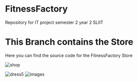 # FitnessFactory
Repository for IT project semester 2 year 2 SLIIT

# This Branch contains the Store

Here you can find the source code for the FitnessFactory Store

![shop](https://user-images.githubusercontent.com/89182652/135668418-b3263dcb-8f52-461e-9e3e-1f98f00fc426.png)





![dress5](https://user-images.githubusercontent.com/88605573/135747642-1c9559ff-c5c9-4332-bf8e-664343d3a489.jpg)
![images](https://user-images.githubusercontent.com/88605573/135747646-7e305a40-a4dd-4f21-88d6-61f5042cee89.jpg)
